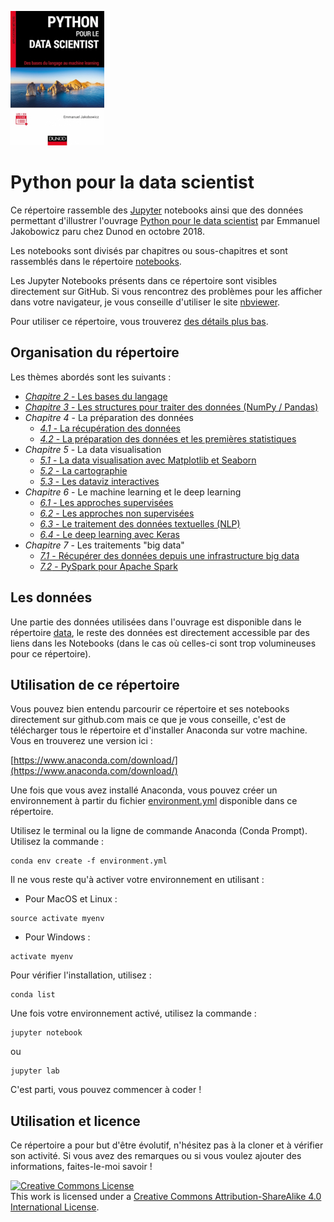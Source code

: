 ![](/other/python-pour-le-data-scientist-dunod.jpeg)

# Python pour la data scientist

Ce répertoire rassemble des [Jupyter](http://jupyter.org/) notebooks ainsi que des données permettant d'illustrer l'ouvrage [Python pour le data scientist](https://www.dunod.com/sciences-techniques/python-pour-data-scientist-bases-du-langage-au-machine-learning) par Emmanuel Jakobowicz paru chez Dunod en octobre 2018.

Les notebooks sont divisés par chapitres ou sous-chapitres et sont rassemblés dans le répertoire [notebooks](/notebooks/).

Les Jupyter Notebooks présents dans ce répertoire sont visibles directement sur GitHub. Si vous rencontrez des problèmes pour les afficher dans votre navigateur, je vous conseille d'utiliser le site [nbviewer](http://nbviewer.jupyter.org/).

Pour utiliser ce répertoire, vous trouverez [des détails plus bas](#utilisation).

## Organisation du répertoire

Les thèmes abordés sont les suivants :

- [*Chapitre 2* - Les bases du langage](/notebooks/02_python_from_scratch.ipynb)
- [*Chapitre 3* - Les structures pour traiter des données (NumPy / Pandas)](/notebooks/03_numpy_pandas_bases.ipynb)
- *Chapitre 4* - La préparation des données
  - [*4.1* - La récupération des données](/notebooks/04_01_recuperation_des_donnees.ipynb)
  - [*4.2* - La préparation des données et les premières statistiques](/notebooks/04_02_manipulation_description_des_donnees.ipynb)
- *Chapitre 5* - La data visualisation
  - [*5.1* - La data visualisation avec Matplotlib et Seaborn](/notebooks/05_01_Data_visualisation_matplotlib_seaborn.ipynb)
  - [*5.2* - La cartographie](/notebooks/05_02_Data_visualisation_cartographie.ipynb)
  - [*5.3* - Les dataviz interactives](/notebooks/05_03_Visualisations_interactives.ipynb)
- *Chapitre 6* - Le machine learning et le deep learning
  - [*6.1* - Les approches supervisées](/notebooks/06_01_Machine_learning_supervise.ipynb)
  - [*6.2* - Les approches non supervisées](/notebooks/06_02_Machine_learning_non_supervise.ipynb)
  - [*6.3* - Le traitement des données textuelles (NLP)](/notebooks/06_03_NLP.ipynb)
  - [*6.4* - Le deep learning avec Keras](/notebooks/06_04_Deep_Learning.ipynb)
- *Chapitre 7* - Les traitements "big data"
  - [*7.1* - Récupérer des données depuis une infrastructure big data](/notebooks/07_01_Big_data_import.ipynb)
  - [*7.2* - PySpark pour Apache Spark](/notebooks/07_02_Spark.ipynb)


## Les données

Une partie des données utilisées dans l'ouvrage est disponible dans le répertoire [data](/data/), le reste des données est directement accessible par des liens dans les Notebooks (dans le cas où celles-ci sont trop volumineuses pour ce répertoire).

<a id="utilisation"></a>
## Utilisation de ce répertoire

Vous pouvez bien entendu parcourir ce répertoire et ses notebooks directement sur github.com mais ce que je vous conseille, c'est de télécharger tous le répertoire et d'installer Anaconda sur votre machine. Vous en trouverez une version ici :

[https://www.anaconda.com/download/](https://www.anaconda.com/download/)

Une fois que vous avez installé Anaconda, vous pouvez créer un environnement à partir du fichier [environment.yml](/environment.yml) disponible dans ce répertoire.

Utilisez le terminal ou la ligne de commande Anaconda (Conda Prompt). Utilisez la commande :
```
conda env create -f environment.yml
```

Il ne vous reste qu'à activer votre environnement en utilisant :
- Pour MacOS et Linux :
```
source activate myenv
```

- Pour Windows :
```
activate myenv
```

Pour vérifier l'installation, utilisez :
```
conda list
```

Une fois votre environnement activé, utilisez la commande :
```
jupyter notebook
```
ou
```
jupyter lab
```
C'est parti, vous pouvez commencer à coder !


## Utilisation et licence

Ce répertoire a pour but d'être évolutif, n'hésitez pas à la cloner et à vérifier son activité. Si vous avez des remarques ou si vous voulez ajouter des informations, faites-le-moi savoir !

<a rel="license" href="http://creativecommons.org/licenses/by-sa/4.0/"><img alt="Creative Commons License" style="border-width:0" src="https://i.creativecommons.org/l/by-sa/4.0/88x31.png" /></a><br />This work is licensed under a <a rel="license" href="http://creativecommons.org/licenses/by-sa/4.0/">Creative Commons Attribution-ShareAlike 4.0 International License</a>.
